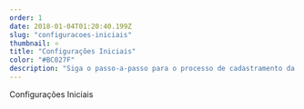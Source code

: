 ```yaml
---
order: 1
date: 2018-01-04T01:20:40.199Z
slug: "configuracoes-iniciais"
thumbnail: ⭐️
title: "Configurações Iniciais"
color: "#BC027F"
description: "Siga o passo-a-passo para o processo de cadastramento da sua empresa no sistema wEstoque e configure seu ambiente para começar a lançar suas vendas e estoques."
---
```


Configurações Iniciais
